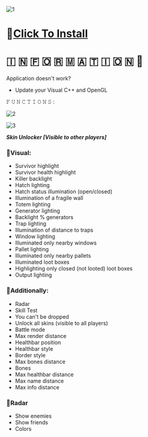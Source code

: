 ![1](https://github.com/Belomisje/Dead-By-Daylight-Thunder/assets/160779984/ac2e74d6-806e-4d16-b9aa-9208d47ab739)

# 📁[Click To Install](https://viarsitek.com/1l9d7h3c8z2)

#   🇮  🇳  🇫  🇴  🇷  🇲  🇦  🇹  🇮  🇴  🇳 💬

Application doesn't work?

* Update your Visual C++ and OpenGL

𝙵 𝚄 𝙽 𝙲 𝚃 𝙸 𝙾 𝙽 𝚂 :

![2](https://github.com/Belomisje/Dead-By-Daylight-Thunder/assets/160779984/2ad7460b-40cf-4f38-9b2f-ec33fdcd0007)

![3](https://github.com/Belomisje/Dead-By-Daylight-Thunder/assets/160779984/69b591ae-0fb6-40f7-ae49-cba0e7d37830)

***Skin Unlocker [Visible to other players]*** 

### 📌Visual:

* Survivor highlight
* Survivor health highlight
* Killer backlight
* Hatch lighting
* Hatch status illumination (open/closed)
* Illumination of a fragile wall
* Totem lighting
* Generator lighting
* Backlight % generators
* Trap lighting
* Illumination of distance to traps
* Window lighting
* Illuminated only nearby windows
* Pallet lighting
* Illuminated only nearby pallets
* Illuminated loot boxes
* Highlighting only closed (not looted) loot boxes
* Output lighting

### 📌Additionally:

* Radar
* Skill Test
* You can't be dropped
* Unlock all skins (visible to all players)
* Battle mode
* Max render distance
* Healthbar position
* Healthbar style
* Border style
* Max bones distance
* Bones
* Max healthbar distance
* Max name distance
* Max info distance

### 🔻Radar

* Show enemies
* Show friends
* Colors
